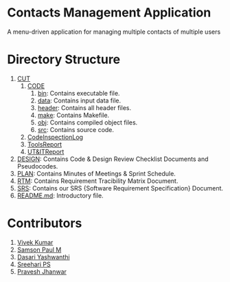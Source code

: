 # Contacts Management Application
A menu-driven application for managing multiple contacts of multiple users

# Directory Structure
1) [CUT](https://github.com/Vikuzu/Contact-Management/tree/main/CUT)
     1) [CODE](https://github.com/Vikuzu/Contact-Management/tree/main/CUT/CODE)
          1) [bin](https://github.com/Vikuzu/Contact-Management/tree/main/CUT/CODE/bin): Contains executable file.
          2) [data](https://github.com/Vikuzu/Contact-Management/tree/main/CUT/CODE/data): Contains input data file.
          3) [header](https://github.com/Vikuzu/Contact-Management/tree/main/CUT/CODE/header): Contains all header files.
          4) [make](https://github.com/Vikuzu/Contact-Management/tree/main/CUT/CODE/make): Contains Makefile.
          5) [obj](https://github.com/Vikuzu/Contact-Management/tree/main/CUT/CODE/obj): Contains compiled object files.
          6) [src](https://github.com/Vikuzu/Contact-Management/tree/main/CUT/CODE/src): Contains source code.
     2) [CodeInspectionLog](https://github.com/Vikuzu/Contact-Management/tree/main/CUT/CodeInspectionLog)
     3) [ToolsReport](https://github.com/Vikuzu/Contact-Management/tree/main/CUT/ToolsReport)
     4) [UT&ITReport](https://github.com/Vikuzu/Contact-Management/tree/main/CUT/UT_IT_PLAN_Reports)
2) [DESIGN](https://github.com/Vikuzu/Contact-Management/tree/main/DESIGN): Contains Code & Design Review Checklist Documents and Pseudocodes.
3) [PLAN](https://github.com/Vikuzu/Contact-Management/tree/main/PLAN): Contains Minutes of Meetings & Sprint Schedule.
4) [RTM](https://github.com/Vikuzu/Contact-Management/tree/main/RTM): Contains Requirement Tracibility Matrix Document.
5) [SRS](https://github.com/Vikuzu/Contact-Management/tree/main/SRS): Contains our SRS {Software Requirement Specification} Document.
6) [README.md](https://github.com/Vikuzu/Contact-Management/blob/main/README.md): Introductory file.

# Contributors
1) [Vivek Kumar](https://github.com/Vikuzu)
2) [Samson Paul M](https://github.com/SamsonpaulM)
3) [Dasari Yashwanthi](https://github.com/Yashwanthi16)
4) [Sreehari PS](https://github.com/sreeharipavvatta)
5) [Pravesh Jhanwar](https://github.com/jhpravesh)
